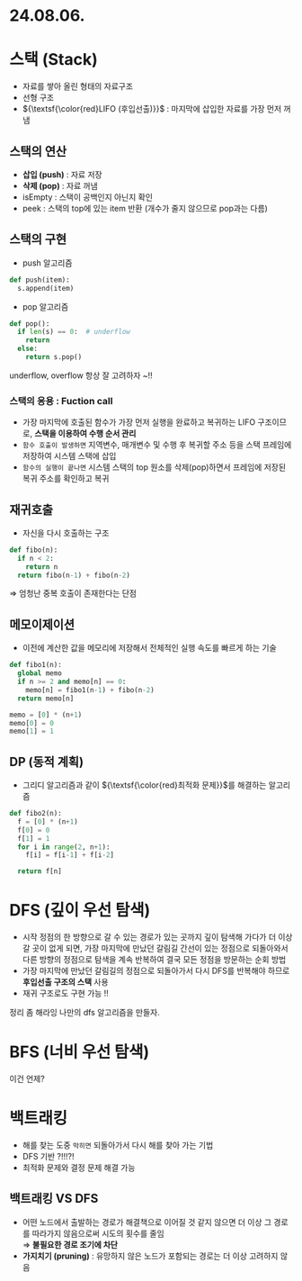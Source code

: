 # 24.08.06.
# 스택 (Stack)
- 자료를 쌓아 올린 형태의 자료구조
- 선형 구조
- ${\textsf{\color{red}LIFO (후입선출)}}$ : 마지막에 삽입한 자료를 가장 먼저 꺼냄

## 스택의 연산
- **삽입 (push)** : 자료 저장
- **삭제 (pop)** : 자료 꺼냄
- isEmpty : 스택이 공백인지 아닌지 확인
- peek : 스택의 top에 있는 item 반환 (개수가 줄지 않으므로 pop과는 다름)

## 스택의 구현
- push 알고리즘
```py
def push(item):
  s.append(item)
```

- pop 알고리즘
```py
def pop():
  if len(s) == 0:  # underflow
    return
  else:
    return s.pop()
```

underflow, overflow 항상 잘 고려하자 ~!!

### 스택의 응용 : Fuction call
- 가장 마지막에 호출된 함수가 가장 먼저 실행을 완료하고 복귀하는 LIFO 구조이므로, **스택을 이용하여 수행 순서 관리**
- `함수 호출이 발생하면` 지역변수, 매개변수 및 수행 후 복귀할 주소 등을 스택 프레임에 저장하여 시스템 스택에 삽입
- `함수의 실행이 끝나면` 시스템 스택의 top 원소를 삭제(pop)하면서 프레임에 저장된 복귀 주소를 확인하고 복귀

## 재귀호출
- 자신을 다시 호출하는 구조
```py
def fibo(n):
  if n < 2:
    return n
  return fibo(n-1) + fibo(n-2)
```
⇒ 엄청난 중복 호출이 존재한다는 단점

## 메모이제이션
- 이전에 계산한 값을 메모리에 저장해서 전체적인 실행 속도를 빠르게 하는 기술

```py
def fibo1(n):
  global memo
  if n >= 2 and memo[n] == 0:
    memo[n] = fibo1(n-1) + fibo(n-2)
  return memo[n]

memo = [0] * (n+1)
memo[0] = 0
memo[1] = 1
```

## DP (동적 계획)
- 그리디 알고리즘과 같이 ${\textsf{\color{red}최적화 문제}}$를 해결하는 알고리즘

```py
def fibo2(n):
  f = [0] * (n+1)
  f[0] = 0
  f[1] = 1
  for i in range(2, n+1):
    f[i] = f[i-1] + f[i-2]

  return f[n]
```

# DFS (깊이 우선 탐색)
- 시작 정점의 한 방향으로 갈 수 있는 경로가 있는 곳까지 깊이 탐색해 가다가 더 이상 갈 곳이 없게 되면, 가장 마지막에 만났던 갈림길 간선이 있는 정점으로 되돌아와서 다른 방향의 정점으로 탐색을 계속 반복하여 결국 모든 정점을 방문하는 순회 방법
- 가장 마지막에 만났던 갈림길의 정점으로 되돌아가서 다시 DFS를 반복해야 하므로 **후입선출 구조의 스택** 사용
- 재귀 구조로도 구현 가능 !!

정리 좀 해라잉
나만의 dfs 알고리즘을 만들자.

# BFS (너비 우선 탐색)
이건 언제?

# 백트래킹
- 해를 찾는 도중 `막히면` 되돌아가서 다시 해를 찾아 가는 기법
- DFS 기반 ?!!!?!
- 최적화 문제와 결정 문제 해결 가능

## 백트래킹 VS DFS
- 어떤 노드에서 출발하는 경로가 해결책으로 이어질 것 같지 않으면 더 이상 그 경로를 따라가지 않음으로써 시도의 횟수를 줄임<br>
⇒ **불필요한 경로 조기에 차단**
- **가지치기 (pruning)** : 유망하지 않은 노드가 포함되는 경로는 더 이상 고려하지 않음
